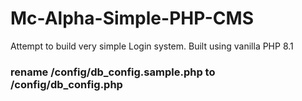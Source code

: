 # Mc-Alpha-Simple-PHP-CMS
Attempt to build very simple Login system.
Built using vanilla PHP 8.1

### rename /config/db_config.sample.php to /config/db_config.php


